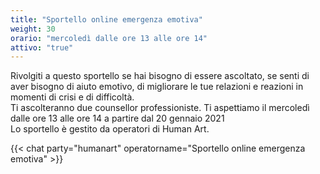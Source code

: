 ```yaml
---
title: "Sportello online emergenza emotiva"
weight: 30
orario: "mercoledì dalle ore 13 alle ore 14"
attivo: "true"
---
```


Rivolgiti a questo sportello se hai bisogno di essere ascoltato, se senti di aver bisogno di aiuto emotivo, di migliorare le tue relazioni e reazioni in momenti di crisi e di difficoltà.  
Ti ascolteranno due counsellor professioniste.
Ti aspettiamo il mercoledì dalle ore 13 alle ore 14 a partire dal 20 gennaio 2021   
Lo sportello è gestito da operatori di Human Art.

{{< chat party="humanart" operatorname="Sportello online emergenza emotiva" >}}
